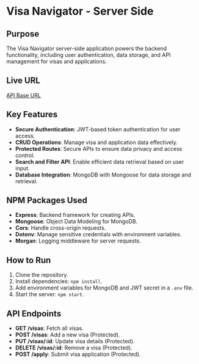 # Visa Navigator - Server Side  

## Purpose  
The Visa Navigator server-side application powers the backend functionality, including user authentication, data storage, and API management for visas and applications.  

## Live URL  
[API Base URL](https://visa-guide-server-zeta.vercel.app)  

## Key Features  
- **Secure Authentication**: JWT-based token authentication for user access.  
- **CRUD Operations**: Manage visa and application data effectively.  
- **Protected Routes**: Secure APIs to ensure data privacy and access control.  
- **Search and Filter API**: Enable efficient data retrieval based on user input.  
- **Database Integration**: MongoDB with Mongoose for data storage and retrieval.  

## NPM Packages Used  
- **Express**: Backend framework for creating APIs.  
- **Mongoose**: Object Data Modeling for MongoDB.  
- **Cors**: Handle cross-origin requests.  
- **Dotenv**: Manage sensitive credentials with environment variables.  
- **Morgan**: Logging middleware for server requests.  

## How to Run  
1. Clone the repository.  
2. Install dependencies: `npm install`.  
3. Add environment variables for MongoDB and JWT secret in a `.env` file.  
4. Start the server: `npm start`.  

## API Endpoints  
- **GET /visas**: Fetch all visas.  
- **POST /visas**: Add a new visa (Protected).  
- **PUT /visas/:id**: Update visa details (Protected).  
- **DELETE /visas/:id**: Remove a visa (Protected).  
- **POST /apply**: Submit visa application (Protected).  
